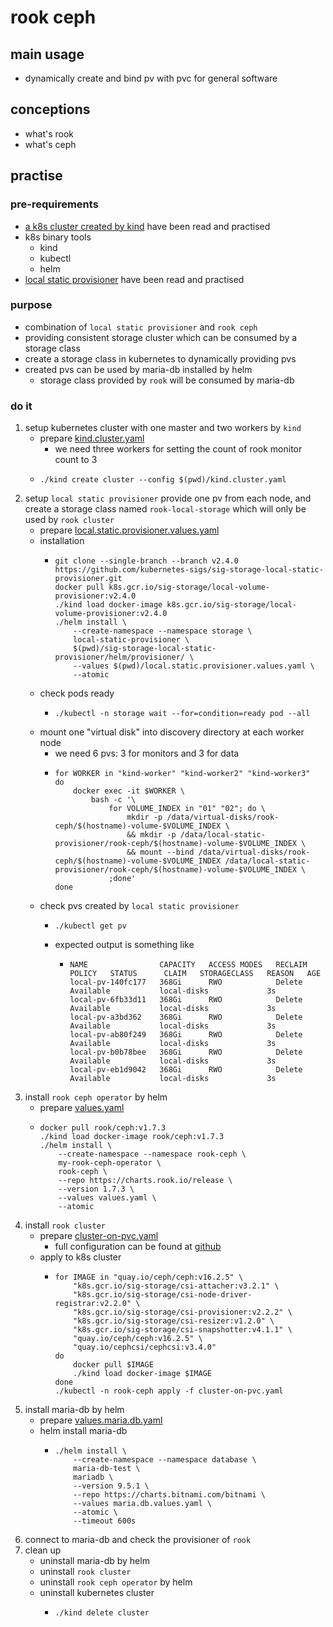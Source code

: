 # rook ceph

## main usage

* dynamically create and bind pv with pvc for general software

## conceptions

* what's rook
* what's ceph

## practise

### pre-requirements

* [a k8s cluster created by kind](create.local.cluster.with.kind.md) have been read and practised
* k8s binary tools
    + kind
    + kubectl
    + helm
* [local static provisioner](local.static.provisioner.md) have been read and practised

### purpose

* combination of `local static provisioner` and `rook ceph`
* providing consistent storage cluster which can be consumed by a storage class
* create a storage class in kubernetes to dynamically providing pvs
* created pvs can be used by maria-db installed by helm
    + storage class provided by `rook` will be consumed by maria-db

### do it

1. setup kubernetes cluster with one master and two workers by `kind`
    + prepare [kind.cluster.yaml](resources/rook-ceph/kind.cluster.yaml.md)
        * we need three workers for setting the count of rook monitor count to 3
    + ```shell
      ./kind create cluster --config $(pwd)/kind.cluster.yaml
      ```
2. setup `local static provisioner` provide one pv from each node, and create a storage class named `rook-local-storage`
   which will only be used by `rook cluster`
    + prepare [local.static.provisioner.values.yaml](resources/rook-ceph/local.static.provisioner.values.yaml.md)
    + installation
        * ```shell
          git clone --single-branch --branch v2.4.0 https://github.com/kubernetes-sigs/sig-storage-local-static-provisioner.git
          docker pull k8s.gcr.io/sig-storage/local-volume-provisioner:v2.4.0
          ./kind load docker-image k8s.gcr.io/sig-storage/local-volume-provisioner:v2.4.0
          ./helm install \
              --create-namespace --namespace storage \
              local-static-provisioner \
              $(pwd)/sig-storage-local-static-provisioner/helm/provisioner/ \
              --values $(pwd)/local.static.provisioner.values.yaml \
              --atomic
          ```
    + check pods ready
        * ```shell
          ./kubectl -n storage wait --for=condition=ready pod --all
          ```
    + mount one "virtual disk" into discovery directory at each worker node
        * we need 6 pvs: 3 for monitors and 3 for data
        * ```shell
          for WORKER in "kind-worker" "kind-worker2" "kind-worker3"
          do
              docker exec -it $WORKER \
                  bash -c '\
                      for VOLUME_INDEX in "01" "02"; do \
                          mkdir -p /data/virtual-disks/rook-ceph/$(hostname)-volume-$VOLUME_INDEX \
                          && mkdir -p /data/local-static-provisioner/rook-ceph/$(hostname)-volume-$VOLUME_INDEX \
                          && mount --bind /data/virtual-disks/rook-ceph/$(hostname)-volume-$VOLUME_INDEX /data/local-static-provisioner/rook-ceph/$(hostname)-volume-$VOLUME_INDEX \
                      ;done'
          done
          ```
    + check pvs created by `local static provisioner`
        * ```shell
          ./kubectl get pv
          ```
        * expected output is something like
            + ```text
              NAME                CAPACITY   ACCESS MODES   RECLAIM POLICY   STATUS      CLAIM   STORAGECLASS   REASON   AGE
              local-pv-140fc177   368Gi      RWO            Delete           Available           local-disks             3s
              local-pv-6fb33d11   368Gi      RWO            Delete           Available           local-disks             3s
              local-pv-a3bd362    368Gi      RWO            Delete           Available           local-disks             3s
              local-pv-ab80f249   368Gi      RWO            Delete           Available           local-disks             3s
              local-pv-b0b78bee   368Gi      RWO            Delete           Available           local-disks             3s
              local-pv-eb1d9042   368Gi      RWO            Delete           Available           local-disks             3s
              ```
3. install `rook ceph operator` by helm
    * prepare [values.yaml](resources/rook-ceph/values.yaml.md)
    * ```shell
      docker pull rook/ceph:v1.7.3
      ./kind load docker-image rook/ceph:v1.7.3
      ./helm install \
          --create-namespace --namespace rook-ceph \
          my-rook-ceph-operator \
          rook-ceph \
          --repo https://charts.rook.io/release \
          --version 1.7.3 \
          --values values.yaml \
          --atomic
      ```
4. install `rook cluster`
    * prepare [cluster-on-pvc.yaml](resources/rook-ceph/cluster-on-pvc.yaml.md)
        + full configuration can be found
          at [github](https://github.com/rook/rook/blob/v1.7.3/cluster/examples/kubernetes/ceph/cluster-on-pvc.yaml)
    * apply to k8s cluster
        + ```shell
          for IMAGE in "quay.io/ceph/ceph:v16.2.5" \
              "k8s.gcr.io/sig-storage/csi-attacher:v3.2.1" \
              "k8s.gcr.io/sig-storage/csi-node-driver-registrar:v2.2.0" \
              "k8s.gcr.io/sig-storage/csi-provisioner:v2.2.2" \
              "k8s.gcr.io/sig-storage/csi-resizer:v1.2.0" \
              "k8s.gcr.io/sig-storage/csi-snapshotter:v4.1.1" \
              "quay.io/ceph/ceph:v16.2.5" \
              "quay.io/cephcsi/cephcsi:v3.4.0"
          do
              docker pull $IMAGE
              ./kind load docker-image $IMAGE
          done
          ./kubectl -n rook-ceph apply -f cluster-on-pvc.yaml
          ```
5. install maria-db by helm
    * prepare [values.maria.db.yaml](resources/rook-ceph/maria.db.values.yaml.md)
    * helm install maria-db
        + ```shell
          ./helm install \
              --create-namespace --namespace database \
              maria-db-test \
              mariadb \
              --version 9.5.1 \
              --repo https://charts.bitnami.com/bitnami \
              --values maria.db.values.yaml \
              --atomic \
              --timeout 600s
          ```
6. connect to maria-db and check the provisioner of `rook`
7. clean up
    * uninstall maria-db by helm
    * uninstall `rook cluster`
    * uninstall `rook ceph operator` by helm
    * uninstall kubernetes cluster
        + ```shell
          ./kind delete cluster
          ```

